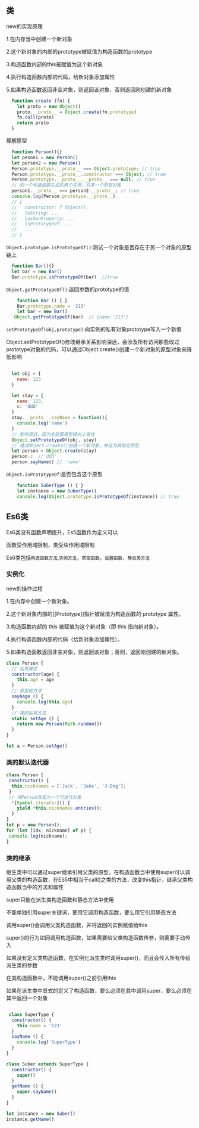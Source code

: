 <!--
 * @Author: cc
 * @LastEditTime: 2020-12-14 18:52:53
-->
## 类

new的实现原理

1.在内存当中创建一个新对象

2.这个新对象的内部的prototype被赋值为构造函数的prototype

3.构造函数内部的this被赋值为这个新对象

4.执行构造函数内部的代码，给新对象添加属性

5.如果构造函数返回非空对象，则返回该对象，否则返回刚创建的新对象

```javaScript
  function create (fn) {
    let proto = new Object()
    proto.__proto__ = Object.create(fn.prototype)
    fn.call(proto)
    return proto
  }
```

理解原型

```javaScript
  function Person(){}
  let peson1 = new Person()
  let person2 = new Person()
  Person.prototype.__proto__ === Object.prototype; // true 
  Person.prototype.__proto__.constructor === Object; // true 
  Person.prototype.__proto__.__proto__ === null; // true
  // 同一个构造函数生成的两个实例，共享一个原型对象
  person1.__proto__ === person2.__proto__; // true
  console.log(Person.prototype.__proto__)
  // { 
  //   constructor: f Object(), 
  //   toString: ... 
  //   hasOwnProperty: ... 
  //   isPrototypeOf: ... 
  //   ... 
  // }
```

`Object.prototype.isPrototypeOf()`:测试一个对象是否存在于另一个对象的原型链上

```javaScript
  function Bar(){}
  let bar = new Bar()
  Bar.prototype.isPrototypeOf(bar)  //true
```
`Object.getPrototypeOf()`:返回参数的prototype的值

```javaScript
    function Bar () { }
    Bar.prototype.name = '213'
    let bar = new Bar()
   Object.getPrototypeOf(bar)  // {name:'213'}
```

`setPrototypeOf(obj,prototype)`:向实例的私有对象prototype写入一个新值

Object.setPrototypeOf()修改继承关系影响深远，会涉及所有访问那些改过prototype对象的代码，可以通过Object.create()创建一个新对象的原型对象来降低影响

```javaScript
    
  let obj = {
    name: 123
  }

  let stay = {
    name: 123,
    c: 'ddd'
  }
  stay.__proto__.sayName = function(){
    console.log('name')
  }
  // 影响深远，因为会延着原型链向上查找
  Object.setPrototypeOf(obj, stay)
  // 通过Object.create()创建一个新对象，并且为其指定原型
  let person = Object.create(stay)
  person.c  //'ddd'
  person.sayName() // 'name'
```

`Object.isPrototypeOf`:是否包含这个原型

```javaScript
    function SuberType () { }
    let instance = new SuberType()
    console.log(Object.prototype.isPrototypeOf(instance)) // true
```

## Es6类

Es6类没有函数声明提升，Es5函数作为定义可以

函数受作用域限制，类受块作用域限制

Es6类包括`构造函数方法`,`实例方法`，`获取函数`，`设置函数`，`静态类方法`

### 实例化

new的操作过程

1.在内存中创建一个新对象。

2.这个新对象内部的[[Prototype]]指针被赋值为构造函数的 prototype 属性。

3.构造函数内部的 this 被赋值为这个新对象（即 this 指向新对象）。

4.执行构造函数内部的代码（给新对象添加属性）。

5.如果构造函数返回非空对象，则返回该对象；否则，返回刚创建的新对象。

```javaScript
class Person {
  // 私有属性
  constructor(age) {
    this.age = age
  }
  // 原型链方法
  sayAage () {
    console.log(this.age)
  }
  // 类的私有方法
  static setAge () {
    return new Person(Math.random())
  }
}

let a = Person.setAge()
```
### 类的默认迭代器

```javaScript
class Person { 
 constructor() { 
  this.nicknames = ['Jack', 'Jake', 'J-Dog']; 
 } 
 // 将Person改变为一个可迭代对象
  *[Symbol.iterator]() { 
    yield *this.nicknames.entries(); 
  } 
} 
let p = new Person(); 
for (let [idx, nickname] of p) { 
 console.log(nickname); 
}
```

### 类的继承

继生类中可以通过super继承引用父类的原型，在构造函数当中使用super可以调用父类的构造函数，在ES5中相当于call()之类的方法，改变this指针，继承父类构造函数当中的方法和属性

super只能在派生类构造函数和静态方法中使用

不能单独引用super关键词，要用它调用构造函数，要么用它引用静态方法

调用super()会调用父类构造函数，并将返回的实例赋值给this

super()的行为如同调用构造函数，如果需要给父类构造函数传参，则需要手动传入

如果没有定义类构造函数，在实例化派生类时调用super()，而且会传入所有传给派生类的参数

在类构造函数中，不能调用super()之前引用this

如果在派生类中显式的定义了构造函数，要么必须在其中调用super，要么必须在其中返回一个对象

```javaScript

 class SuperType {
  constructor() {
    this.name = '123'
  }
  sayName () {
    console.log('SuperType')
  }
}

class Suber extends SuperType {
  constructor() {
    super()
  }
  getName () {
    super.sayName()
  }
}

let instance = new Suber()
instance.getName()
```



